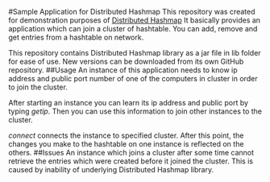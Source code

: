 #Sample Application for Distributed Hashmap
This repository was created for demonstration purposes of [Distributed Hashmap](https://github.com/mustafaiman/Distributed-Hash-Map)
It basically provides an application which can join a cluster of hashtable. You can add, remove and get entries from a
hashtable on network.

This repository contains Distributed Hashmap library as a jar file in lib folder for ease of use. New versions can be downloaded
from its own GitHub repository.
##Usage
An instance of this application needs to know ip address and public port number of one of the computers in cluster in order to join the cluster.

After starting an instance you can learn its ip address and public port by typing *getip*. Then you can use this information to join other instances
to the cluster.

*connect <ip> <port>* connects the instance to specified cluster. After this point, the changes you make to the hashtable on
one instance is reflected on the others.
##Issues
An instance which joins a cluster after some time cannot retrieve the entries which were created before it joined the cluster.
This is caused by inability of underlying Distributed Hashmap library.